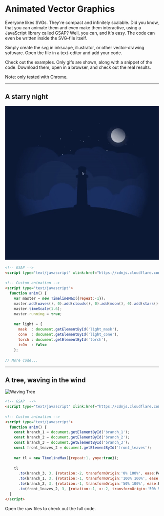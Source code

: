 # Animated Vector Graphics
Everyone likes SVGs. They're compact and infinitely scalable. Did you know, that you can animate them and even make them interactive, using a JavaScript library called GSAP? Well, you can, and it's easy. The code can even be written inside the SVG-file itself.

Simply create the svg in inkscape, illustrator, or other vector-drawing software. Open the file in a text-editor and add your code.

Check out the examples. Only gifs are shown, along with a snippet of the code. Download them, open in a browser, and check out the real results.

Note: only tested with Chrome.

---
## A starry night
![Starry Night](gifs/night.gif)
```html
<!-- GSAP -->
<script type="text/javascript" xlink:href="https://cdnjs.cloudflare.com/ajax/libs/gsap/2.0.1/TweenMax.min.js"/>

<!-- Custom animation -->
<script type="text/javascript">
  function anim() {
    var master = new TimelineMax({repeat:-1});
    master.add(waves(), 0).add(clouds(), 0).add(moon(), 0).add(stars(), 0);
    master.timeScale(1.6);
    master.running = true;

    var light = {
      mask  : document.getElementById('light_mask'),
      cone  : document.getElementById('light_cone'),
      torch : document.getElementById('torch'),
      isOn  : false
    };

// More code...
```

---
## A tree, waving in the wind
![Waving Tree](gifs/tree.gif)
```html
<!-- GSAP  -->
<script type="text/javascript" xlink:href="https://cdnjs.cloudflare.com/ajax/libs/gsap/2.0.1/TweenMax.min.js"/>

<!-- Custom animation -->
<script type="text/javascript">
  function anim() {
    const branch_1 = document.getElementById('branch_1');
    const branch_2 = document.getElementById('branch_2');
    const branch_3 = document.getElementById('branch_3');
    const front_leaves_2 = document.getElementById('front_leaves');

    var tl = new TimelineMax({repeat:1, yoyo:true});

    tl
      .to(branch_3, 3, {rotation:-2, transformOrigin:'0% 100%', ease:Power1.easeInOut}, 0)
      .to(branch_1, 3, {rotation:-1, transformOrigin:'100% 100%', ease:Power1.easeInOut}, 0)
      .to(branch_2, 3, {rotation:-1, transformOrigin:'50% 100%', ease:Power1.easeInOut}, 0)
      .to(front_leaves_2, 3, {rotation:-1, x:-2, transformOrigin:'50% 50%', ease:Power1.easeInOut}, 0)
  }
</script>
```

Open the raw files to check out the full code.
